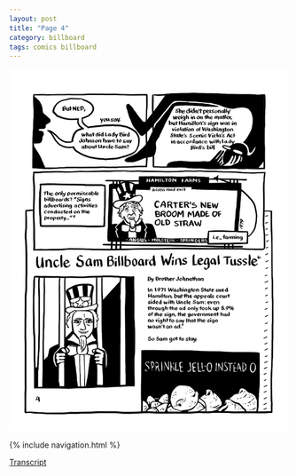 ```yaml
---
layout: post
title: "Page 4"
category: billboard
tags: comics billboard
---
```


![Cover](/assets/billboardzine/4.png)

{% include navigation.html %}

[Transcript]((billboard/2021/10/13/billboardtranscript))